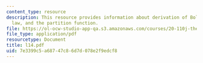 ```yaml
---
content_type: resource
description: This resource provides information about derivation of Boltzmann distribution
  law, and the partition function.
file: https://ol-ocw-studio-app-qa.s3.amazonaws.com/courses/20-110j-thermodynamics-of-biomolecular-systems-fall-2005/7e3399c5a68747c86d7d078e2f9edcf8_l14.pdf
file_type: application/pdf
resourcetype: Document
title: l14.pdf
uid: 7e3399c5-a687-47c8-6d7d-078e2f9edcf8
---
```

